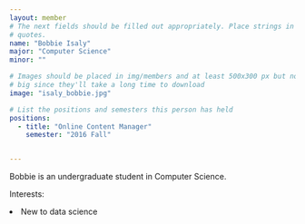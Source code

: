 ```yaml
---
layout: member
# The next fields should be filled out appropriately. Place strings in double 
# quotes.
name: "Bobbie Isaly"
major: "Computer Science"
minor: ""

# Images should be placed in img/members and at least 500x300 px but not too
# big since they'll take a long time to download
image: "isaly_bobbie.jpg"

# List the positions and semesters this person has held
positions:
  - title: "Online Content Manager"
    semester: "2016 Fall"


---
```

Bobbie is an undergraduate student in Computer Science.

Interests: 
<li>New to data science</li>
